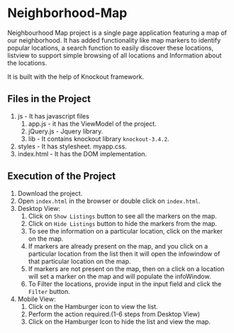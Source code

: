 # Neighborhood-Map

Neighbourhood Map project is a single page application featuring a map of our neighborhood. It has added functionality like map markers to identify popular locations, a search function to easily discover these locations, listview to support simple browsing of all locations and Information about the locations.

It is built with the help of Knockout framework.

## Files in the Project
1. js - It has javascript files
	1. app.js - it has the ViewModel of the project.
	2. jQuery.js - Jquery library.
	3. lib - It contains knockout library `knockout-3.4.2`.
2. styles - It has stylesheet. myapp.css.
3. index.html - It has the DOM implementation.

## Execution of the Project
1. Download the project.
2. Open `index.html` in the browser or double click on `index.html`.
3. Desktop View:
	1. Click on `Show Listings` button to see all the markers on the map.
	2. Click on `Hide Listings` button to hide the markers from the map.
	3. To see the information on a particular location, click on the marker on the map.
	4. If markers are already present on the map, and you click on a particular location from the list then it will open the infowindow of that particular location on the map.
	5. If markers are not present on the map, then on a click on a location will set a marker on the map and will populate the infoWindow.
	6. To Filter the locations, provide input in the input field and click the `Filter` button.
4. Mobile View:
	1. Click on the Hamburger icon to view the list.
	2. Perform the action required.(1-6 steps from Desktop View)
	3. Click on the Hamburger Icon to hide the list and view the map.



